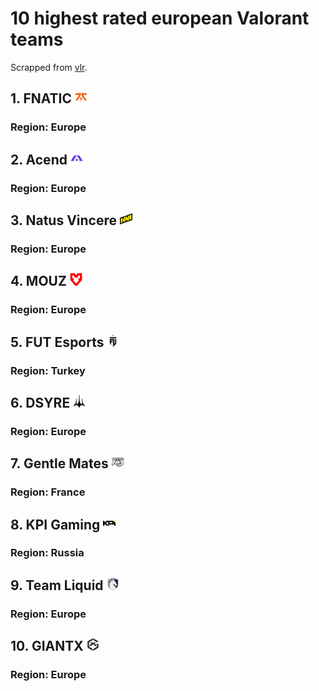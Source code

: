 # 10 highest rated european Valorant teams
Scrapped from [vlr](https://www.vlr.gg/rankings).

## 1. FNATIC <img src="team_logos/62a40cc2b5e29.png" width="20" height="20">
 ### Region: Europe
## 2. Acend <img src="team_logos/62a4157412b4f.png" width="20" height="20">
 ### Region: Europe
## 3. Natus Vincere <img src="team_logos/62a4109ddbd7f.png" width="20" height="20">
 ### Region: Europe
## 4. MOUZ <img src="team_logos/61f8e777f0e8f.png" width="20" height="20">
 ### Region: Europe
## 5. FUT Esports <img src="team_logos/632be9976b8fe.png" width="20" height="20">
 ### Region: Turkey
## 6. DSYRE <img src="team_logos/639b017f8d1fd.png" width="20" height="20">
 ### Region: Europe
## 7. Gentle Mates <img src="team_logos/643bed90680b9.png" width="20" height="20">
 ### Region: France
## 8. KPI Gaming <img src="team_logos/6359119895b14.png" width="20" height="20">
 ### Region: Russia
## 9. Team Liquid <img src="team_logos/640c381f0603f.png" width="20" height="20">
 ### Region: Europe
## 10. GIANTX <img src="team_logos/657b2f3fcd199.png" width="20" height="20">
 ### Region: Europe
